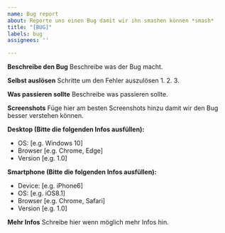 ```yaml
---
name: Bug report
about: Reporte uns einen Bug damit wir ihn smashen können *smash*
title: "[BUG]"
labels: bug
assignees: ''

---
```


**Beschreibe den Bug**
Beschreibe was der Bug macht.

**Selbst auslösen**
Schritte um den Fehler auszulösen
1. 
2. 
3. 

**Was passieren sollte**
Beschreibe was passieren sollte.

**Screenshots**
Füge hier am besten Screenshots hinzu damit wir den Bug besser verstehen können.

**Desktop (Bitte die folgenden Infos ausfüllen):**
 - OS: [e.g. Windows 10]
 - Browser [e.g. Chrome, Edge]
 - Version [e.g. 1.0]

**Smartphone (Bitte die folgenden Infos ausfüllen):**
 - Device: [e.g. iPhone6]
 - OS: [e.g. iOS8.1]
 - Browser [e.g. Chrome, Safari]
 - Version [e.g. 1.0]

**Mehr Infos**
Schreibe hier wenn möglich mehr Infos hin.
